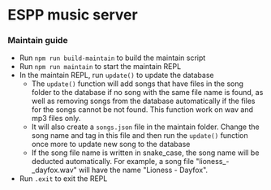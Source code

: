 # ESPP music server

### Maintain guide
* Run `npm run build-maintain` to build the maintain script
* Run `npm run maintain` to start the maintain REPL
* In the maintain REPL, run `update()` to update the database
  * The `update()` function will add songs that have files in the song folder to the database if no song with the same file name is found, as well as removing songs from the database automatically if the files for the songs cannot be not found. This function work on wav and mp3 files only.
  * It will also create a `songs.json` file in the maintain folder. Change the song name and tag in this file and then run the `update()` function once more to update new song to the database
  * If the song file name is written in snake_case, the song name will be deducted automatically. For example, a song file "lioness\_-\_dayfox.wav" will have the name "Lioness - Dayfox".
* Run `.exit` to exit the REPL
